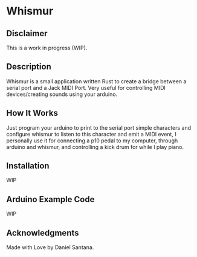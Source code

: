 # Whismur

## Disclaimer

This is a work in progress (WIP).

## Description

Whismur is a small application written Rust to create a bridge between a serial port and a Jack MIDI Port. Very useful for controlling MIDI devices/creating sounds using your arduino.

## How It Works

Just program your arduino to print to the serial port simple characters and configure whismur to listen to this character and emit a MIDI event, I personally use it for connecting a p10 pedal to my computer, through arduino and whismur, and controlling a kick drum for while I play piano.

## Installation

WIP

## Arduino Example Code

WIP

## Acknowledgments

Made with Love by Daniel Santana.
